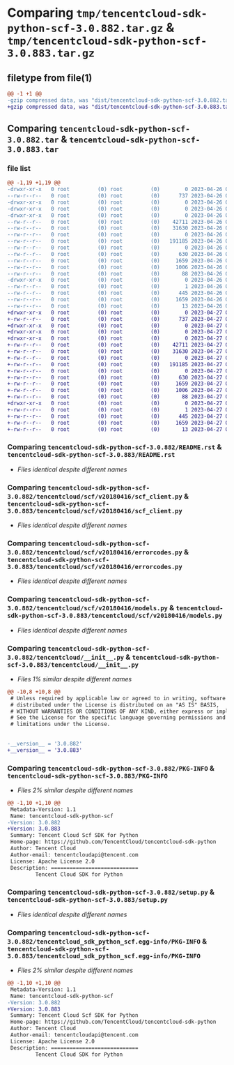 # Comparing `tmp/tencentcloud-sdk-python-scf-3.0.882.tar.gz` & `tmp/tencentcloud-sdk-python-scf-3.0.883.tar.gz`

## filetype from file(1)

```diff
@@ -1 +1 @@
-gzip compressed data, was "dist/tencentcloud-sdk-python-scf-3.0.882.tar", last modified: Wed Apr 26 03:44:28 2023, max compression
+gzip compressed data, was "dist/tencentcloud-sdk-python-scf-3.0.883.tar", last modified: Thu Apr 27 00:46:50 2023, max compression
```

## Comparing `tencentcloud-sdk-python-scf-3.0.882.tar` & `tencentcloud-sdk-python-scf-3.0.883.tar`

### file list

```diff
@@ -1,19 +1,19 @@
-drwxr-xr-x   0 root         (0) root         (0)        0 2023-04-26 03:44:28.000000 tencentcloud-sdk-python-scf-3.0.882/
--rw-r--r--   0 root         (0) root         (0)      737 2023-04-26 03:44:28.000000 tencentcloud-sdk-python-scf-3.0.882/README.rst
-drwxr-xr-x   0 root         (0) root         (0)        0 2023-04-26 03:44:28.000000 tencentcloud-sdk-python-scf-3.0.882/tencentcloud/
-drwxr-xr-x   0 root         (0) root         (0)        0 2023-04-26 03:44:28.000000 tencentcloud-sdk-python-scf-3.0.882/tencentcloud/scf/
-drwxr-xr-x   0 root         (0) root         (0)        0 2023-04-26 03:44:28.000000 tencentcloud-sdk-python-scf-3.0.882/tencentcloud/scf/v20180416/
--rw-r--r--   0 root         (0) root         (0)    42711 2023-04-26 03:44:28.000000 tencentcloud-sdk-python-scf-3.0.882/tencentcloud/scf/v20180416/scf_client.py
--rw-r--r--   0 root         (0) root         (0)    31630 2023-04-26 03:44:28.000000 tencentcloud-sdk-python-scf-3.0.882/tencentcloud/scf/v20180416/errorcodes.py
--rw-r--r--   0 root         (0) root         (0)        0 2023-04-26 03:44:28.000000 tencentcloud-sdk-python-scf-3.0.882/tencentcloud/scf/v20180416/__init__.py
--rw-r--r--   0 root         (0) root         (0)   191185 2023-04-26 03:44:28.000000 tencentcloud-sdk-python-scf-3.0.882/tencentcloud/scf/v20180416/models.py
--rw-r--r--   0 root         (0) root         (0)        0 2023-04-26 03:44:28.000000 tencentcloud-sdk-python-scf-3.0.882/tencentcloud/scf/__init__.py
--rw-r--r--   0 root         (0) root         (0)      630 2023-04-26 03:44:28.000000 tencentcloud-sdk-python-scf-3.0.882/tencentcloud/__init__.py
--rw-r--r--   0 root         (0) root         (0)     1659 2023-04-26 03:44:28.000000 tencentcloud-sdk-python-scf-3.0.882/PKG-INFO
--rw-r--r--   0 root         (0) root         (0)     1006 2023-04-26 03:44:28.000000 tencentcloud-sdk-python-scf-3.0.882/setup.py
--rw-r--r--   0 root         (0) root         (0)       88 2023-04-26 03:44:28.000000 tencentcloud-sdk-python-scf-3.0.882/setup.cfg
-drwxr-xr-x   0 root         (0) root         (0)        0 2023-04-26 03:44:28.000000 tencentcloud-sdk-python-scf-3.0.882/tencentcloud_sdk_python_scf.egg-info/
--rw-r--r--   0 root         (0) root         (0)        1 2023-04-26 03:44:28.000000 tencentcloud-sdk-python-scf-3.0.882/tencentcloud_sdk_python_scf.egg-info/dependency_links.txt
--rw-r--r--   0 root         (0) root         (0)      445 2023-04-26 03:44:28.000000 tencentcloud-sdk-python-scf-3.0.882/tencentcloud_sdk_python_scf.egg-info/SOURCES.txt
--rw-r--r--   0 root         (0) root         (0)     1659 2023-04-26 03:44:28.000000 tencentcloud-sdk-python-scf-3.0.882/tencentcloud_sdk_python_scf.egg-info/PKG-INFO
--rw-r--r--   0 root         (0) root         (0)       13 2023-04-26 03:44:28.000000 tencentcloud-sdk-python-scf-3.0.882/tencentcloud_sdk_python_scf.egg-info/top_level.txt
+drwxr-xr-x   0 root         (0) root         (0)        0 2023-04-27 00:46:50.000000 tencentcloud-sdk-python-scf-3.0.883/
+-rw-r--r--   0 root         (0) root         (0)      737 2023-04-27 00:46:50.000000 tencentcloud-sdk-python-scf-3.0.883/README.rst
+drwxr-xr-x   0 root         (0) root         (0)        0 2023-04-27 00:46:50.000000 tencentcloud-sdk-python-scf-3.0.883/tencentcloud/
+drwxr-xr-x   0 root         (0) root         (0)        0 2023-04-27 00:46:50.000000 tencentcloud-sdk-python-scf-3.0.883/tencentcloud/scf/
+drwxr-xr-x   0 root         (0) root         (0)        0 2023-04-27 00:46:50.000000 tencentcloud-sdk-python-scf-3.0.883/tencentcloud/scf/v20180416/
+-rw-r--r--   0 root         (0) root         (0)    42711 2023-04-27 00:46:50.000000 tencentcloud-sdk-python-scf-3.0.883/tencentcloud/scf/v20180416/scf_client.py
+-rw-r--r--   0 root         (0) root         (0)    31630 2023-04-27 00:46:50.000000 tencentcloud-sdk-python-scf-3.0.883/tencentcloud/scf/v20180416/errorcodes.py
+-rw-r--r--   0 root         (0) root         (0)        0 2023-04-27 00:46:50.000000 tencentcloud-sdk-python-scf-3.0.883/tencentcloud/scf/v20180416/__init__.py
+-rw-r--r--   0 root         (0) root         (0)   191185 2023-04-27 00:46:50.000000 tencentcloud-sdk-python-scf-3.0.883/tencentcloud/scf/v20180416/models.py
+-rw-r--r--   0 root         (0) root         (0)        0 2023-04-27 00:46:50.000000 tencentcloud-sdk-python-scf-3.0.883/tencentcloud/scf/__init__.py
+-rw-r--r--   0 root         (0) root         (0)      630 2023-04-27 00:46:50.000000 tencentcloud-sdk-python-scf-3.0.883/tencentcloud/__init__.py
+-rw-r--r--   0 root         (0) root         (0)     1659 2023-04-27 00:46:50.000000 tencentcloud-sdk-python-scf-3.0.883/PKG-INFO
+-rw-r--r--   0 root         (0) root         (0)     1006 2023-04-27 00:46:50.000000 tencentcloud-sdk-python-scf-3.0.883/setup.py
+-rw-r--r--   0 root         (0) root         (0)       88 2023-04-27 00:46:50.000000 tencentcloud-sdk-python-scf-3.0.883/setup.cfg
+drwxr-xr-x   0 root         (0) root         (0)        0 2023-04-27 00:46:50.000000 tencentcloud-sdk-python-scf-3.0.883/tencentcloud_sdk_python_scf.egg-info/
+-rw-r--r--   0 root         (0) root         (0)        1 2023-04-27 00:46:50.000000 tencentcloud-sdk-python-scf-3.0.883/tencentcloud_sdk_python_scf.egg-info/dependency_links.txt
+-rw-r--r--   0 root         (0) root         (0)      445 2023-04-27 00:46:50.000000 tencentcloud-sdk-python-scf-3.0.883/tencentcloud_sdk_python_scf.egg-info/SOURCES.txt
+-rw-r--r--   0 root         (0) root         (0)     1659 2023-04-27 00:46:50.000000 tencentcloud-sdk-python-scf-3.0.883/tencentcloud_sdk_python_scf.egg-info/PKG-INFO
+-rw-r--r--   0 root         (0) root         (0)       13 2023-04-27 00:46:50.000000 tencentcloud-sdk-python-scf-3.0.883/tencentcloud_sdk_python_scf.egg-info/top_level.txt
```

### Comparing `tencentcloud-sdk-python-scf-3.0.882/README.rst` & `tencentcloud-sdk-python-scf-3.0.883/README.rst`

 * *Files identical despite different names*

### Comparing `tencentcloud-sdk-python-scf-3.0.882/tencentcloud/scf/v20180416/scf_client.py` & `tencentcloud-sdk-python-scf-3.0.883/tencentcloud/scf/v20180416/scf_client.py`

 * *Files identical despite different names*

### Comparing `tencentcloud-sdk-python-scf-3.0.882/tencentcloud/scf/v20180416/errorcodes.py` & `tencentcloud-sdk-python-scf-3.0.883/tencentcloud/scf/v20180416/errorcodes.py`

 * *Files identical despite different names*

### Comparing `tencentcloud-sdk-python-scf-3.0.882/tencentcloud/scf/v20180416/models.py` & `tencentcloud-sdk-python-scf-3.0.883/tencentcloud/scf/v20180416/models.py`

 * *Files identical despite different names*

### Comparing `tencentcloud-sdk-python-scf-3.0.882/tencentcloud/__init__.py` & `tencentcloud-sdk-python-scf-3.0.883/tencentcloud/__init__.py`

 * *Files 1% similar despite different names*

```diff
@@ -10,8 +10,8 @@
 # Unless required by applicable law or agreed to in writing, software
 # distributed under the License is distributed on an "AS IS" BASIS,
 # WITHOUT WARRANTIES OR CONDITIONS OF ANY KIND, either express or implied.
 # See the License for the specific language governing permissions and
 # limitations under the License.
 
 
-__version__ = '3.0.882'
+__version__ = '3.0.883'
```

### Comparing `tencentcloud-sdk-python-scf-3.0.882/PKG-INFO` & `tencentcloud-sdk-python-scf-3.0.883/PKG-INFO`

 * *Files 2% similar despite different names*

```diff
@@ -1,10 +1,10 @@
 Metadata-Version: 1.1
 Name: tencentcloud-sdk-python-scf
-Version: 3.0.882
+Version: 3.0.883
 Summary: Tencent Cloud Scf SDK for Python
 Home-page: https://github.com/TencentCloud/tencentcloud-sdk-python
 Author: Tencent Cloud
 Author-email: tencentcloudapi@tencent.com
 License: Apache License 2.0
 Description: ============================
         Tencent Cloud SDK for Python
```

### Comparing `tencentcloud-sdk-python-scf-3.0.882/setup.py` & `tencentcloud-sdk-python-scf-3.0.883/setup.py`

 * *Files identical despite different names*

### Comparing `tencentcloud-sdk-python-scf-3.0.882/tencentcloud_sdk_python_scf.egg-info/PKG-INFO` & `tencentcloud-sdk-python-scf-3.0.883/tencentcloud_sdk_python_scf.egg-info/PKG-INFO`

 * *Files 2% similar despite different names*

```diff
@@ -1,10 +1,10 @@
 Metadata-Version: 1.1
 Name: tencentcloud-sdk-python-scf
-Version: 3.0.882
+Version: 3.0.883
 Summary: Tencent Cloud Scf SDK for Python
 Home-page: https://github.com/TencentCloud/tencentcloud-sdk-python
 Author: Tencent Cloud
 Author-email: tencentcloudapi@tencent.com
 License: Apache License 2.0
 Description: ============================
         Tencent Cloud SDK for Python
```

